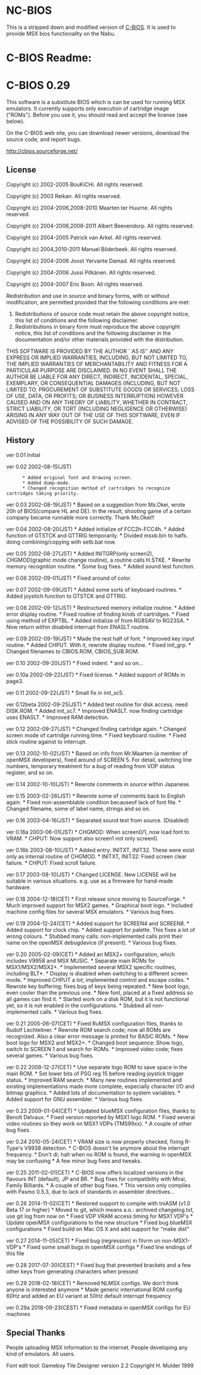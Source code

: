 
# NC-BIOS

This is a stripped down and modified version of [C-BIOS](https://cbios.sourceforge.net/).  It is used to provide MSX bios functionality on the Nabu.

# C-BIOS Readme:

C-BIOS 0.29
===========

This software is a substitute BIOS which is can be used for running MSX
emulators. It currently supports only execution of cartridge image ("ROMs").
Before you use it, you should read and accept the license (see below).

On the C-BIOS web site, you can download newer versions, download the source
code, and report bugs.

http://cbios.sourceforge.net/


License
-------

Copyright (c) 2002-2005 BouKiCHi.  All rights reserved.

Copyright (c) 2003 Reikan.  All rights reserved.

Copyright (c) 2004-2006,2008-2010 Maarten ter Huurne.  All rights reserved.

Copyright (c) 2004-2006,2008-2011 Albert Beevendorp.  All rights reserved.

Copyright (c) 2004-2005 Patrick van Arkel.  All rights reserved.

Copyright (c) 2004,2010-2011 Manuel Bilderbeek.  All rights reserved.

Copyright (c) 2004-2006 Joost Yervante Damad.  All rights reserved.

Copyright (c) 2004-2006 Jussi Pitkänen.  All rights reserved.

Copyright (c) 2004-2007 Eric Boon.  All rights reserved.

Redistribution and use in source and binary forms, with or without
modification, are permitted provided that the following conditions
are met:
1. Redistributions of source code must retain the above copyright
   notice, this list of conditions and the following disclaimer.
2. Redistributions in binary form must reproduce the above copyright
   notice, this list of conditions and the following disclaimer in the
   documentation and/or other materials provided with the distribution.

THIS SOFTWARE IS PROVIDED BY THE AUTHOR ``AS IS'' AND ANY EXPRESS OR
IMPLIED WARRANTIES, INCLUDING, BUT NOT LIMITED TO, THE IMPLIED WARRANTIES
OF MERCHANTABILITY AND FITNESS FOR A PARTICULAR PURPOSE ARE DISCLAIMED.
IN NO EVENT SHALL THE AUTHOR BE LIABLE FOR ANY DIRECT, INDIRECT,
INCIDENTAL, SPECIAL, EXEMPLARY, OR CONSEQUENTIAL DAMAGES (INCLUDING, BUT
NOT LIMITED TO, PROCUREMENT OF SUBSTITUTE GOODS OR SERVICES; LOSS OF USE,
DATA, OR PROFITS; OR BUSINESS INTERRUPTION) HOWEVER CAUSED AND ON ANY
THEORY OF LIABILITY, WHETHER IN CONTRACT, STRICT LIABILITY, OR TORT
(INCLUDING NEGLIGENCE OR OTHERWISE) ARISING IN ANY WAY OUT OF THE USE OF
THIS SOFTWARE, EVEN IF ADVISED OF THE POSSIBILITY OF SUCH DAMAGE.


History
-------

ver 0.01  Initial

ver 0.02  2002-08-15(JST)

          * Added original font and drawing screen.
          * Added dump-mode.
          * Changed recognition method of cartridges to recognize cartridges taking priority.
		   
ver 0.03  2002-08-19(JST)
          * Based on a suggestion from Ms.Okei, wrote 20h of BIOS(compare HL and DE). In the result, shooting game of a certain company became runnable more correctly. Thank Ms.Okei!!
		  
ver 0.04  2002-08-20(JST)
          * Added initialize of FCC2h-FCC4h.
          * Added function of GTSTCK and GTTRIG temporarily.
          * Divided msxb.bin to halfs. doing combining/copying with setb.bat now.
		  
ver 0.05  2002-08-27(JST)
          * Added INITGRP(only screen2), CHGMOD(graphic mode change routine), a routine calls H.STKE.
          * Rewrite memory recognition routine.
          * Some bug fixes.
          * Added sound test function.
		  
ver 0.06  2002-09-01(JST)
          * Fixed around of color.
		  
ver 0.07  2002-09-09(JST)
          * Added some sorts of keyboard routines.
          * Added joystich function to GTSTCK and GTTRIG.
		  
ver 0.08  2002-09-12(JST)
          * Restructured memory initialize routine.
          * Added error display routine.
          * Fixed routine of finding kinds of cartridges.
          * Fixed using method of EXPTBL.
          * Added initialize of from RG8SAV to RG23SA.
          * Now return within disabled interrupt from ENASLT routine.
		  
ver 0.09  2002-09-19(JST)
          * Made the rest half of font.
          * Improved key input routine.
          * Added CHPUT. With it, rewrote display routine.
          * Fixed init_grp.
          * Changed filenames to CBIOS.ROM, CBIOS_SUB.ROM.
		  
ver 0.10  2002-09-20(JST)
          * Fixed indent.
          * and so on...
		  
ver 0.10a 2002-09-22(JST)
          * Fixed license.
          * Added support of ROMs in page3.
		  
ver 0.11  2002-09-22(JST)
          * Small fix in init_sc5.
		  
ver 0.12beta
          2002-09-25(JST)
          * Added test routine for disk access. need DISK.ROM.
          * Added init_sc7.
          * Improved ENASLT. now finding cartridge uses ENASLT.
          * Improved RAM detection.
		  
ver 0.12  2002-09-27(JST)
          * Changed finding cartridge again.
          * Changed screen mode of cartridge running time.
          * Fixed keyboard routine.
          * Fixed stick routine against to interrupt.
		  
ver 0.13  2002-10-02(JST)
          * Based on info from Mr.Maarten (a member of openMSX developers), fixed around of SCREEN 5. For detail, switching line numbers, temporary treatment for a bug of reading from VDP status register, and so on.
		  
ver 0.14  2002-10-10(JST)
          * Rewrote comments in source within Japanese.
		  
ver 0.15  2003-02-26(JST)
          * Rewrote some of comments back to English again.
          * Fixed non-assemblable condition becauseof lack of font file.
          * Changed filename, some of label name, strings and so on.
		  
ver 0.16  2003-04-16(JST)
          * Separated sound test from source. (Disabled)
		  
ver 0.16a 2003-06-01(JST)
          * CHGMOD: When screen0/1, now load font to VRAM.
          * CHPUT:  Now support also screen1 not only screen0.
		  
ver 0.16b 2003-08-10(JST)
          * Added entry: INITXT, INIT32. These were exist only as internal routine of CHGMOD.
          * INITXT, INIT32: Fixed screen clear failure.
          * CHPUT: Fixed scroll failure.
		  
ver 0.17  2003-08-10(JST)
          * Changed LICENSE. New LICENSE will be suitable in various situations. e.g. use as a firmware for hand-made hardware.
		  
ver 0.18  2004-12-18(CET)
          * First release since moving to SourceForge.
          * Much improved support for MSX2 games.
          * Graphical boot logo.
          * Included machine config files for several MSX emulators.
          * Various bug fixes.
		  
ver 0.19  2004-12-24(CET)
          * Added support for SCREEN4 and SCREEN8.
          * Added support for clock chip.
          * Added support for palette. This fixes a lot of wrong colours.
          * Stubbed many calls: non-implemented calls print their name on the openMSX debugdevice (if present).
          * Various bug fixes.
		  
ver 0.20  2005-02-09(CET)
          * Added an MSX2+ configuration, which includes V9958 and MSX MUSIC.
          * Separate main ROMs for MSX1/MSX2/MSX2+.
          * Implemented several MSX2 specific routines, including BLT*.
          * Display is disabled when switching to a different screen mode.
          * Improved CHPUT a lot; implemented control and escape codes.
          * Rewrote key buffering; fixes bug of keys being repeated.
          * New boot logo, even cooler than the previous one.
          * New font, placed at a fixed address so all games can find it.
          * Started work on a disk ROM, but it is not functional yet, so it is not enabled in the configurations.
          * Stubbed all non-implemented calls.
          * Various bug fixes.
		  
ver 0.21  2005-06-07(CET)
          * Fixed RuMSX configuration files, thanks to Rudolf Lechleitner.
          * Rewrote ROM search code; now all ROMs are recognized. Also a clear error message is printed for BASIC ROMs.
          * New boot logo for MSX2 and MSX2+.
          * Changed boot sequence: Show logo, switch to SCREEN 1 and search for ROMs.
          * Improved video code; fixes several games.
          * Various bug fixes.
		  
ver 0.22  2008-12-27(CET)
          * Use separate logo ROM to save space in the main ROM.
          * Set lower bits of PSG reg 15 before reading joystick trigger status.
          * Improved RAM search.
          * Many new routines implemented and existing implementations made more complete, especially character I/O and bitmap graphics.
          * Added lots of documentation to system variables.
          * Added support for GNU assembler.
          * Various bug fixes.
		  
ver 0.23  2009-01-04(CET)
          * Updated blueMSX configuration files, thanks to Benoît Delvaux.
          * Fixed version reported by MSX1 logo ROM.
          * Fixed several video routines so they work on MSX1 VDPs (TMS99xx).
          * A couple of other bug fixes.
		  
ver 0.24  2010-05-24(CET)
          * VRAM size is now properly checked, fixing R-Type's V9938 detection.
          * C-BIOS doesn't lie anymore about the interrupt frequency.
          * Don't di; halt when no ROM is found, the warning in openMSX may be confusing
          * A few minor bug fixes and tweaks.
		  
ver 0.25  2011-02-01(CET)
          * C-BIOS now offers localized versions in the flavours INT (default), JP and BR.
          * Bug fixes for compatibility with Mirai, Family Billiards.
          * A couple of other bug fixes.
          * This version only compiles with Pasmo 0.5.3, due to lack of standards in assembler directives...
		  
ver 0.26  2014-11-02(CET)
          * Restored support to compile with tniASM (v1.0 Beta 17 or higher)
          * Moved to git, which means a.o.: archived changelog.txt, use git log from now on
          * Fixed VDP VRAM access timing for MSX1 VDP's
          * Update openMSX configurations to the new structure
          * Fixed bug blueMSX configurations
          * Fixed build on Mac OS X and add support for "make dist"
		  
ver 0.27  2014-11-05(CET)
          * Fixed bug (regression) in filvrm on non-MSX1-VDP's
          * Fixed some small bugs in openMSX configs
          * Fixed line endings of this file
		  
ver 0.28  2017-07-30(CEST)
          * Fixed bug that prevented brackets and a few other keys from generating characters when pressed
		  
ver 0.29  2018-02-18(CET)
          * Removed NLMSX configs. We don't think anyone is interested anymore
          * Made generic international ROM config 60Hz and added an EU variant at 50Hz default interrupt frequency
		  
ver 0.29a 2018-09-23(CEST)
          * Fixed metadata in openMSX configs for EU machines

Special Thanks
--------------

People uploading MSX information to the internet.
People developing any kind of emulators.
All users.

Font edit tool:
 Gameboy Tile Designer version 2.2
 Copyright H. Mulder 1999